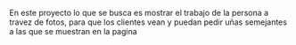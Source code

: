 En este proyecto lo que se busca es mostrar el trabajo de la persona a travez de fotos, para que los clientes vean y puedan pedir uñas semejantes a las que se muestran en la pagina
